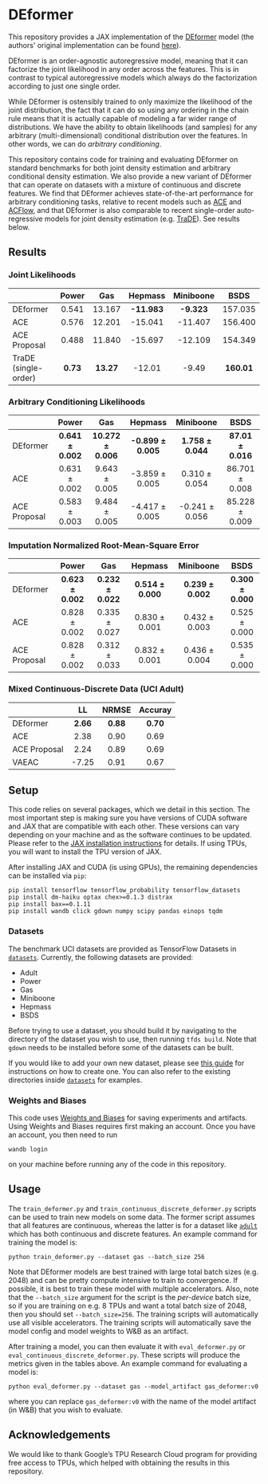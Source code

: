 [1]: https://arxiv.org/abs/2106.06989
[2]: https://github.com/airalcorn2/deformer
[3]: https://arxiv.org/abs/2102.04426
[4]: https://arxiv.org/pdf/1909.06319.pdf
[5]: https://arxiv.org/abs/2004.02441

# DEformer

This repository provides a JAX implementation of the [DEformer][1] model (the authors'
original implementation can be found [here][2]).

DEformer is an order-agnostic autoregressive model, meaning that it can factorize
the joint likelihood in any order across the features. This is in contrast to typical
autoregressive models which always do the factorization according to just one single
order.

While DEformer is ostensibly trained to only maximize the likelihood of the joint
distribution, the fact that it can do so using any ordering in the chain rule means
that it is actually capable of modeling a far wider range of distributions. We have the
ability to obtain likelihoods (and samples) for any arbitrary (multi-dimensional)
conditional distribution over the features. In other words, we can do
_arbitrary conditioning_.

This repository contains code for training and evaluating DEformer on standard
benchmarks for both joint density estimation and arbitrary conditional density
estimation. We also provide a new variant of DEformer that can operate on datasets with
a mixture of continuous and discrete features. We find that DEformer achieves
state-of-the-art performance for arbitrary conditioning tasks, relative to recent
models such as [ACE][3] and [ACFlow][4], and that DEformer is also comparable to recent
single-order auto-regressive models for joint density estimation (e.g. [TraDE][5]).
See results below.

## Results

### Joint Likelihoods
|                      | Power |  Gas   | Hepmass | Miniboone  |  BSDS   |
|:---------------------|:-----:|:------:|:-------:|:----------:|:-------:|
| DEformer             | 0.541 | 13.167 | **-11.983** | **-9.323** | 157.035 |
| ACE                  | 0.576 | 12.201 | -15.041 |  -11.407   | 156.400 |
| ACE Proposal         | 0.488 | 11.840 | -15.697 |  -12.109   | 154.349 |
| TraDE (single-order) | **0.73**  | **13.27**  | -12.01  |   -9.49    | **160.01**  |

### Arbitrary Conditioning Likelihoods
|                      |     Power      |  Gas   | Hepmass | Miniboone  |  BSDS   |
|:---------------------|:--------------:|:------:|:-------:|:----------:|:-------:|
| DEformer             | **0.641 ± 0.002**  | **10.272 ± 0.006** | **-0.899 ± 0.005** | **1.758 ± 0.044** | **87.01 ± 0.016** |
| ACE                  | 0.631 ± 0.002  | 9.643 ± 0.005 | -3.859 ± 0.005 |  0.310 ± 0.054   | 86.701 ± 0.008 |
| ACE Proposal         | 0.583 ± 0.003  | 9.484 ± 0.005 | -4.417 ± 0.005 |  -0.241 ± 0.056   | 85.228 ± 0.009 |

### Imputation Normalized Root-Mean-Square Error
|                      |     Power      |  Gas   | Hepmass | Miniboone  |  BSDS   |
|:---------------------|:--------------:|:------:|:-------:|:----------:|:-------:|
| DEformer             | **0.623 ± 0.002**  | **0.232 ± 0.022** | **0.514 ± 0.000** | **0.239 ± 0.002** | **0.300 ± 0.000** |
| ACE                  | 0.828 ± 0.002  | 0.335 ± 0.027 | 0.830 ± 0.001 |  0.432 ± 0.003   | 0.525 ± 0.000 |
| ACE Proposal         | 0.828 ± 0.002  | 0.312 ± 0.033 | 0.832 ± 0.001 |  0.436 ± 0.004   | 0.535 ± 0.000 |

### Mixed Continuous-Discrete Data (UCI Adult)
|              |  LL   | NRMSE | Accuray |
|:-------------|:-----:|:-----:|:-------:|
| DEformer     | **2.66**  | **0.88**  |  **0.70**   |
| ACE          | 2.38  | 0.90  |  0.69   |
| ACE Proposal | 2.24  | 0.89  |  0.69   |
| VAEAC        | -7.25 | 0.91  |  0.67   |

## Setup

This code relies on several packages, which we detail in this section. The most
important step is making sure you have versions of CUDA software and JAX that are
compatible with each other. These versions can vary depending on
your machine and as the software continues to be updated. Please refer to the
[JAX installation instructions](https://github.com/google/jax#installation) for details.
If using TPUs, you will want to install the TPU version of JAX.

After installing JAX and CUDA (is using GPUs), the remaining dependencies can be
installed via `pip`:
```
pip install tensorflow tensorflow_probability tensorflow_datasets
pip install dm-haiku optax chex>=0.1.3 distrax
pip install bax==0.1.11
pip install wandb click gdown numpy scipy pandas einops tqdm
```

### Datasets

The benchmark UCI datasets are provided as TensorFlow Datasets in
[`datasets`](datasets). Currently, the following datasets are provided:
- Adult
- Power
- Gas
- Miniboone
- Hepmass
- BSDS

Before trying to use a dataset, you should build it by navigating to the directory of
the  dataset you wish to use, then running `tfds build`. Note that `gdown` needs to
be installed before some of the datasets can be built.

If you would like to add your own new dataset, please see
[this guide](https://www.tensorflow.org/datasets/add_dataset) for instructions on how
to create one. You can also refer to the existing directories inside
[`datasets`](datasets) for examples.

### Weights and Biases

This code uses [Weights and Biases](https://wandb.ai/site) for saving experiments and
artifacts. Using Weights and Biases requires first making an account. Once you have an
account, you then need to run
```
wandb login
```
on your machine before running any of the code in this repository.

## Usage

The `train_deformer.py` and `train_continuous_discrete_deformer.py`
scripts can be used to train new models on some data. The former script
assumes that all features are continuous, whereas the latter is for a dataset like
[`adult`](datasets/adult) which has both continuous and discrete features.
An example command for training the model is:
```
python train_deformer.py --dataset gas --batch_size 256
```
Note that DEformer models are best trained with large total batch sizes (e.g. 2048)
and can be pretty compute intensive to train to convergence. If possible, it is best
to train these model with multiple accelerators. Also, note that the `--batch_size`
argument for the script is the _per-device_ batch size, so if you are training on e.g.
8 TPUs and want a total batch size of 2048, then you should set `--batch_size=256`.
The training scripts will automatically use all visible accelerators. The training
scripts will automatically save the model config and model weights to W&B as an
artifact.

After training a model, you can then evaluate it with `eval_deformer.py` or
`eval_continuous_discrete_deformer.py`. These scripts will produce the metrics given in
the tables above. An example command for evaluating a model is:
```
python eval_deformer.py --dataset gas --model_artifact gas_deformer:v0
```
where you can replace `gas_deformer:v0` with the name of the model artifact (in W&B)
that you wish to evaluate.

## Acknowledgements

We would like to thank Google’s TPU Research Cloud program for providing free access to
TPUs, which helped with obtaining the results in this repository.
